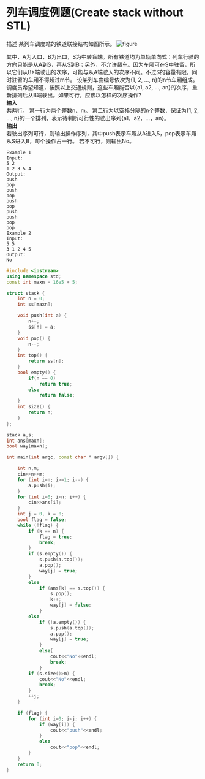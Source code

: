 # 列车调度例题(Create stack without STL)
描述
某列车调度站的铁道联接结构如图所示。
![figure](https://github.com/WangleiO/Data-Structure/blob/master/03bc70595803464554b5f6b69a21962beb038264.png?raw=true)

其中，A为入口，B为出口，S为中转盲端。所有铁道均为单轨单向式：列车行驶的方向只能是从A到S，再从S到B；另外，不允许超车。因为车厢可在S中驻留，所以它们从B>端驶出的次序，可能与从A端驶入的次序不同。不过S的容量有限，同时驻留的车厢不得超过m节。
设某列车由编号依次为{1, 2, ..., n}的n节车厢组成。调度员希望知道，按照以上交通规则，这些车厢能否以{a1, a2, ..., an}的次序，重新排列后从B端驶出。如果可行，应该以怎样的次序操作?  
**输入**  
共两行。
第一行为两个整数n，m。
第二行为以空格分隔的n个整数，保证为{1, 2, ..., n}的一个排列，表示待判断可行性的驶出序列{a1，a2，...，an}。  
**输出**  
若驶出序列可行，则输出操作序列，其中push表示车厢从A进入S，pop表示车厢从S进入B，每个操作占一行。
若不可行，则输出No。
```
Example 1
Input:
5 2
1 2 3 5 4
Output:
push
pop
push
pop
push
pop
push
push
pop
pop
Example 2
Input:
5 5
3 1 2 4 5
Output:
No
```
```c++
#include <iostream>
using namespace std;
const int maxn = 16e5 + 5;

struct stack {
    int n = 0;
    int ss[maxn];

    void push(int a) {
        n++;
        ss[n] = a;
    }
    void pop() {
        n--;
    }
    int top() {
        return ss[n];
    }
    bool empty() {
        if(n == 0)
            return true;
        else
            return false;
    }
    int size() {
        return n;
    }
};

stack a,s;
int ans[maxn];
bool way[maxn];

int main(int argc, const char * argv[]) {

    int n,m;
    cin>>n>>m;
    for (int i=n; i>=1; i--) {
        a.push(i);
    }
    for (int i=0; i<n; i++) {
        cin>>ans[i];
    }
    int j = 0, k = 0;
    bool flag = false;
    while (!flag) {
        if (k == n) {
            flag = true;
            break;
        }
        if (s.empty()) {
            s.push(a.top());
            a.pop();
            way[j] = true;
        }
        else
            if (ans[k] == s.top()) {
                s.pop();
                k++;
                way[j] = false;
            }
        else
            if (!a.empty()) {
                s.push(a.top());
                a.pop();
                way[j] = true;
            }
            else{
                cout<<"No"<<endl;
                break;
            }
        if (s.size()>m) {
            cout<<"No"<<endl;
            break;
        }
        ++j;
    }

    if (flag) {
        for (int i=0; i<j; i++) {
            if (way[i]) {
                cout<<"push"<<endl;
            }
            else
                cout<<"pop"<<endl;
        }
    }
    return 0;
}
```
